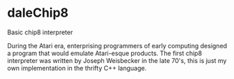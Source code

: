# daleChip8
Basic chip8 interpreter

During the Atari era, enterprising programmers of early computing designed a program that would emulate Atari-esque products.
The first chip8 interpreter was written by Joseph Weisbecker in the late 70's, this is just my own implementation in the thrifty C++ language.


